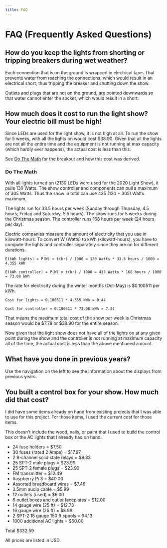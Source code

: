 ```yaml
---
title: FAQ
---
```


# FAQ (Frequently Asked Questions)

## How do you keep the lights from shorting or tripping breakers during wet weather?

Each connection that is on the ground is wrapped in electrical tape. That prevents water from
reaching the connections, which would result in an electrical short, thus tripping the breaker and
shutting down the show.

Outlets and plugs that are not on the ground, are pointed downwards so that water cannot enter the
socket, which would result in a short.

## How much does it cost to run the light show? Your electric bill must be high!

Since LEDs are used for the light show, it is not high at all. To run the show for 5 weeks, 
with all the lights on would cost $38.90.  Given that all the lights are not all the entire time and
the equipment is not running at max capacity (which hardly ever happens), the actual cost is less than this.

See [Do The Math](#do-the-math) for the breakout and how this cost was derived.

### Do The Math

With all lights turned on (2130 LEDs were used for the 2020 Light Show), it pulls 130 Watts.
The show controller and components can pull a maximum of 305 Watts.
Thus the show in total can use 435 (130 + 305) Watts maximum.

The lights run for 33.5 hours per week (Sunday through Thursday, 4.5 hours; Friday and Saturday, 5.5 hours).
The show runs for 5 weeks during the Christmas season.
The controller runs 168 hours per week (24 hours per day).

Electric companies measure the amount of electricity that you use in kilowatt-hours.
To convert W (Watts) to kWh (kilowatt-hours), you have to compute the lights and controller separately
since they are on for different durations.

```shell
E(kWh lights) = P(W) × t(hr) / 1000 = 130 Watts * 33.5 hours / 1000 = 4.355 kWh

E(kWh controller) = P(W) × t(hr) / 1000 = 435 Watts * 168 hours / 1000 = 73.08 kWh
```

The rate for electricity during the winter months (Oct-May) is $0.100511 per kWh.

```shell
Cost for lights = 0.100511 * 4.355 kWh = 0.44

Cost for controller = 0.100511 * 73.08 kWh = 7.34
```

That means the maximum total cost of the show per week is 
Christmas season would be $7.78 or $38.90 for the entire season.

Now given that the light show does not have all of the lights on at any given point during the show and
the controller is not running at maximum capacity all of the time, the
actual cost is less than the above mentioned amount.

## What have you done in previous years?

Use the navigation on the left to see the information about the displays from previous years.

## You built a control box for your show. How much did that cost?

I did have some items already on hand from existing projects that I was able
to use for this project. For those items, I used the current cost for those items.

This doesn't include the wood, nails, or paint that I used to build the control box
or the AC lights that I already had on hand.

* 24 fuse holders = $7.50
* 30 fuses (rated 2 Amps) = $17.97
* 2 8-channel solid state relays = $9.33
* 25 SPT-2 male plugs = $23.99
* 25 SPT-2 female plugs = $23.99
* FM transmitter = $12.49
* Raspberry Pi 3 = $40.00
* Assorted breadboard wires = $7.49
* 3.5mm audio cable = $5.99
* 12 outlets (used) = $6.00
* 6 outlet boxes and outlet faceplates = $12.00
* 14 gauge wire (25 ft) = $12.73
* 16 gauge wire (25 ft) = $8.98
* 2 SPT-2 18 gauge 150 ft spools = 94.13
* 1000 additional AC lights = $50.00

Total $332.59

All prices are listed in USD.